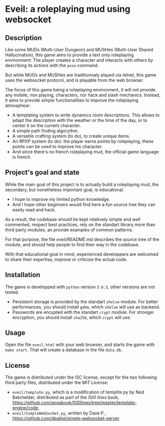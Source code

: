 # Eveil: a roleplaying mud using websocket

## Description

Like some MUDs (Multi-User Dungeon) and MUSHes (Multi-User Shared
Hallucination), this game aims to provide a text only roleplaying
environment: The player creates a character and interacts with others
by describing its actions with the `pose` command.

But while MUDs and MUSHes are traditionnaly played via telnet, this
game uses the websocket protocol, and is playable from the web browser.

The focus of this game being a roleplaying environment, it will
not provide any mobile, non playing, characters, nor hack and slash
mechanics. Instead, it aims to provide simple functionalities to improve
the roleplaying atmosphear:

- A templating system to write dynamics room descriptions. This allows to
adapt the description with the weather or the time of the day, or to center
it on the current character.
- A simple path finding algorythm.
- A versatile crafting system (to do), to create unique items.
- An RPXP system (to do): the player earns points by roleplaying, these
points can be used to improve his character.
- And since there's no french roleplaying mud, the official game language
is french.

## Project's goal and state

While the main goal of this project is to actually build a roleplaying
mud, the secondary, but nonetheless important goal, is educational.
- I hope to improve my limited python knowledge.
- And I hope other beginners would find here a fun source tree they can
easily read and hack.

As a result, the codebase should be kept relatively simple and well
commented, respect best practices, rely on the standart library more than
third party modules, an provide examples of common patterns.

For that purpose, the file _eveil/README.md_ describes the source tree
of the module, and should help people to find their way in the codebase.

With that educational goal in mind, experienced developpers are welcomed
to share their expertise, improve or criticize the actual code.


## Installation

The game is developped with `python` version `3.6.5`, other versions
are not tested.
- Persistent storage is provided by the standart `shelve` module.
For better performances, you should install `gdbm`, which `shelve`
will use as backend.
- Passwords are encypted with the standart `crypt` module. For stronger
encryption, you should install `sha256`, which `crypt` will use.

## Usage

Open the file `eveil.html` with your web browser, and starts the game
with `make start`. That will create a database in the file `data.db`.

## License

The game is distributed under the ISC license, except for the two
following third party files, distributed under the MIT License:
- `eveil/template.py`, which is a modification of templite.py by Ned
Batchelder, distributed as part of the _500 lines_ book,
<https://github.com/aosabook/500lines/tree/master/template-engine/code>,
- `eveil/SimpleWebSocket.py`, written by Dave P.,
<https://github.com/dpallot/simple-websocket-server>.
